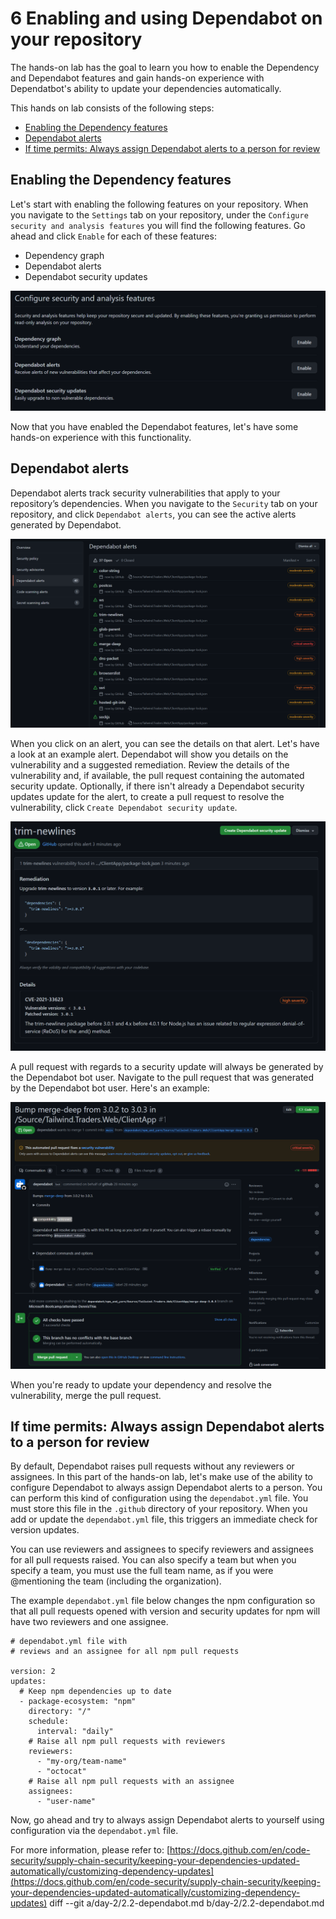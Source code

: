 # 6 Enabling and using Dependabot on your repository
The hands-on lab has the goal to learn you how to enable the Dependency and Dependabot features and gain hands-on experience with Dependatbot's ability to update your dependencies automatically.

This hands on lab consists of the following steps:
- [Enabling the Dependency features](#enabling-the-dependency-features)
- [Dependabot alerts](#dependabot-alerts)
- [If time permits: Always assign Dependabot alerts to a person for review](#if-time-permits-always-assign-dependabot-alerts-to-a-person-for-review)

## Enabling the Dependency features
Let's start with enabling the following features on your repository. When you navigate to the `Settings` tab on your repository, under the `Configure security and analysis features` you will find the following features. Go ahead and click `Enable` for each of these features:
* Dependency graph
* Dependabot alerts
* Dependabot security updates

![Dependabot - Enabling settings](../images/dependabotsettings.PNG)

Now that you have enabled the Dependabot features, let's have some hands-on experience with this functionality.

## Dependabot alerts
Dependabot alerts track security vulnerabilities that apply to your repository’s dependencies. When you navigate to the `Security` tab on your repository, and click `Dependabot alerts`, you can see the active alerts generated by Dependabot.

![Dependabot - Alerts](../images/dependabotalerts.PNG)

When you click on an alert, you can see the details on that alert. Let's have a look at an example alert. Dependabot will show you details on the vulnerability and a suggested remediation. Review the details of the vulnerability and, if available, the pull request containing the automated security update. Optionally, if there isn't already a Dependabot security updates update for the alert, to create a pull request to resolve the vulnerability, click `Create Dependabot security update`.

![Dependabot - Alert details](../images/dependabotalertdetails.PNG)

A pull request with regards to a security update will always be generated by the Dependabot bot user. Navigate to the pull request that was generated by the Dependabot bot user. Here's an example:

![Dependabot - Generated pull request](../images/dependabotpullrequest.PNG)

When you're ready to update your dependency and resolve the vulnerability, merge the pull request. 

## If time permits: Always assign Dependabot alerts to a person for review
By default, Dependabot raises pull requests without any reviewers or assignees. In this part of the hands-on lab, let's make use of the ability to configure Dependabot to always assign Dependabot alerts to a person. You can perform this kind of configuration using the `dependabot.yml` file. You must store this file in the `.github` directory of your repository. When you add or update the `dependabot.yml` file, this triggers an immediate check for version updates.

You can use reviewers and assignees to specify reviewers and assignees for all pull requests raised. You can also specify a team but when you specify a team, you must use the full team name, as if you were @mentioning the team (including the organization). 

The example `dependabot.yml` file below changes the npm configuration so that all pull requests opened with version and security updates for npm will have two reviewers and one assignee.

```
# dependabot.yml file with
# reviews and an assignee for all npm pull requests

version: 2
updates:
  # Keep npm dependencies up to date
  - package-ecosystem: "npm"
    directory: "/"
    schedule:
      interval: "daily"
    # Raise all npm pull requests with reviewers
    reviewers:
      - "my-org/team-name"
      - "octocat"
    # Raise all npm pull requests with an assignee
    assignees:
      - "user-name"
```

Now, go ahead and try to always assign Dependabot alerts to yourself using configuration via the `dependabot.yml` file.

For more information, please refer to: [https://docs.github.com/en/code-security/supply-chain-security/keeping-your-dependencies-updated-automatically/customizing-dependency-updates](https://docs.github.com/en/code-security/supply-chain-security/keeping-your-dependencies-updated-automatically/customizing-dependency-updates)
diff --git a/day-2/2.2-dependabot.md b/day-2/2.2-dependabot.md
